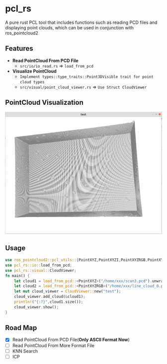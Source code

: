 # pcl_rs

A pure rust PCL tool that includes functions such as reading PCD files and displaying point clouds, which can be used in conjunction with ros_pointcloud2

## Features

- **Read PointCloud From PCD File**
  - `src/io/io_read.rs` => `load_from_pcd`
- **Visualize PointCloud**
  - `Implement types::type_traits::Point3DVisible trait for point cloud types`
  - `src/visual/point_cloud_viewer.rs` => `Use Struct CloudViewer`

## PointCloud Visualization

![avatar](./assets/point_cloud.png)

## Usage

```rust
use ros_pointcloud2::pcl_utils::{PointXYZ,PointXYZI,PointXYZRGB,PointXYZRGBA,PointXYZRGBNormal,PointXYZINormal,PointXYZL,PointXYZRGBL,PointXYZNormal};
use pcl_rs::io::load_from_pcd;
use pcl_rs::visual::CloudViewer;
fn main() {
    let cloud1 = load_from_pcd::<PointXYZ>("/home/xxx/scan3.pcd").unwrap();  //(**Only ASCII Format Now**)
    let cloud2 = load_from_pcd::<PointXYZRGB>("/home/xxx/line_cloud_0.pcd").unwrap();
    let mut cloud_viewer = CloudViewer::new("test");
    cloud_viewer.add_cloud(&cloud1);
    println!("{:?}",cloud1.size());
    cloud_viewer.show();
}


```

## Road Map
- [x] Read PointCloud From PCD File(**Only ASCII Format Now**)
- [ ] Read PointCloud From More Format File
- [ ] KNN Search
- [ ] ICP 
